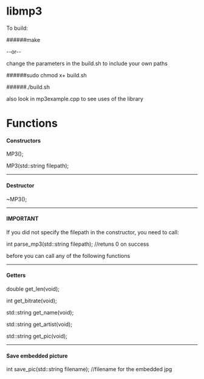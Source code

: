 # libmp3
To build:

######make

--or--

change the parameters in the build.sh to include your own paths

######sudo chmod x+ build.sh

######./build.sh

also look in mp3example.cpp to see uses of the library

# Functions

#### Constructors

MP3();

MP3(std::string filepath);

------------------------------------------------------------------

#### Destructor

~MP3();

-------------------------------------------------------------------

#### IMPORTANT

If you did not specify the filepath in the constructor, you need to call:

int parse_mp3(std::string filepath); //retuns 0 on success

before you can call any of the following functions

--------------------------------------------------------------------

#### Getters

double get_len(void);

int get_bitrate(void);

std::string get_name(void);

std::string get_artist(void);

std::string get_pic(void);

---------------------------------------------------------------------

#### Save embedded picture

int save_pic(std::string filename); //filename for the embedded jpg
